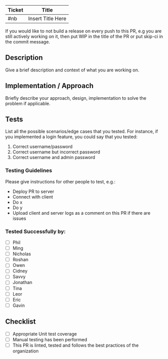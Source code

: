 | Ticket | Title             |
| ------ | ----------------- |
| #nb    | Insert Title Here |

If you would like to not build a release on every push to this PR, e.g you are still actively working on it, then put WIP in the title of the PR or put skip-ci in the commit message. 

## Description

Give a brief description and context of what you are working on.

## Implementation / Approach

Briefly describe your approach, design, implementation to solve the problem if applicable.

## Tests

List all the possible scenarios/edge cases that you tested. For instance, if you implemented a login feature, you could say that you tested:
1. Correct username/password
2. Correct username but incorrect password
3. Correct username and admin password

### Testing Guidelines

Please give instructions for other people to test, e.g.: 
- Deploy PR to server
- Connect with client
- Do x 
- Do y
- Upload client and server logs as a comment on this PR if there are issues

### Tested Successfully by:
- [ ] Phil
- [ ] Ming
- [ ] Nicholas
- [ ] Roshan
- [ ] Owen
- [ ] Cidney
- [ ] Savvy
- [ ] Jonathan
- [ ] Tina
- [ ] Leor
- [ ] Eric
- [ ] Gavin

## Checklist

- [ ] Appropriate Unit test coverage
- [ ] Manual testing has been performed
- [ ] This PR is linted, tested and follows the best practices of the organization
